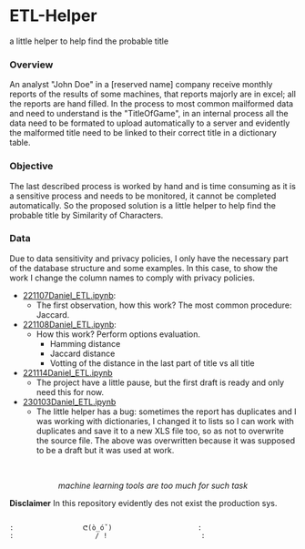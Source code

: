 # ETL-Helper
a little helper to help find the probable title

### Overview

An analyst "John Doe" in a [reserved name] company receive monthly reports of the results of some machines, that reports majorly are in excel; all the reports are hand filled. In the process to most common mailformed data and need to understand is the "TitleOfGame", in an internal process all the data need to be formated to upload automatically to a server and evidently the malformed title need to be linked to their correct title in a dictionary table.

### Objective

The last described process is worked by hand and is time consuming as it is a sensitive process and needs to be monitored, it cannot be completed automatically. So the proposed solution is a little helper to help find the probable title by Similarity of Characters.

### Data

Due to data sensitivity and privacy policies, I only have the necessary part of the database structure and some examples. In this case, to show the work I change the column names to comply with privacy policies.

* [221107Daniel_ETL.ipynb](https://github.com/devicemxl/ETL-Helper/blob/raiz/221107Daniel_ETL.ipynb):
    * The first observation, how this work? The most common procedure: Jaccard.
* [221108Daniel_ETL.ipynb](https://github.com/devicemxl/ETL-Helper/blob/raiz/221108Daniel_ETL.ipynb):
    * How this work? Perform options evaluation.
         * Hamming distance
         * Jaccard distance
         * Votting of the distance in the last part of title vs all title
* [221114Daniel_ETL.ipynb](https://github.com/devicemxl/ETL-Helper/blob/raiz/221114Daniel_ETL.ipynb)
    * The project have a little pause, but the first draft is ready and only need this for now.
* [230103Daniel_ETL.ipynb](https://github.com/devicemxl/ETL-Helper/blob/raiz/230103Daniel_ETL.ipynb)
    * The little helper has a bug: sometimes the report has duplicates and I was working with dictionaries, I changed it to lists so I can work with duplicates and save it to a new XLS file too, so as not to overwrite the source file. The above was overwritten because it was supposed to be a draft but it was used at work.

<br>
<center>

*machine learning tools are too much for such task*

</center>

**Disclaimer**
In this repository evidently des not exist the production sys.


<code>
:                 ᕦ(ò_óˇ)                     :
:                    / !                       :
</code>
